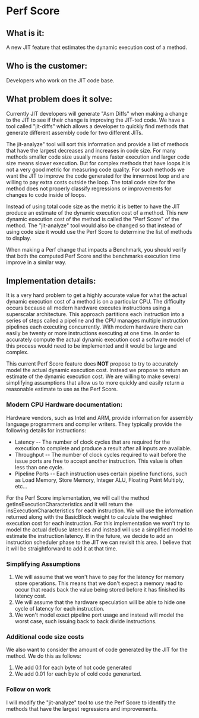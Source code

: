 # Perf Score

## What is it:
A new JIT feature that estimates the dynamic execution cost of a method.

## Who is the customer:
Developers who work on the JIT code base.

## What problem does it solve:
Currently JIT developers will generate "Asm Diffs" when making a change to the JIT to see if their change is improving the JIT-ted code.
We have a tool called "jit-diffs" which allows a developer to quickly find methods that generate different assembly code for two different JITs.

The jit-analyze" tool will sort this information and provide a list of methods that have the largest decreases and increases in code size.
For many methods smaller code size usually means faster execution and larger code size means slower execution.
But for complex methods that have loops it is not a very good metric for measuring code quality.
For such methods we want the JIT to improve the code generated for the innermost loop and are willing to pay extra costs outside the loop.
The total code size for the method does not properly classify regressions or improvements for changes to code inside of loops.

Instead of using total code size as the metric it is better to have the JIT produce an estimate of the dynamic execution cost of a method.
This new dynamic execution cost of the method is called the "Perf Score" of the method.
The "jit-analyze" tool would also be changed so that instead of using code size it would use the Perf Score to determine the list of methods to display.

When making a Perf change that impacts a Benchmark, you should verify that both the computed Perf Score and the benchmarks execution time improve in a similar way.

## Implementation details:
It is a very hard problem to get a highly accurate value for what the actual dynamic execution cost of a method is on a particular CPU.
The difficulty occurs because all modern hardware executes instructions using a superscalar architecture.
This approach partitions each instruction into a series of steps called a pipeline and the CPU manages multiple instruction pipelines each executing concurrently.
With modern hardware there can easily be twenty or more instructions executing at one time.
In order to accurately compute the actual dynamic execution cost a software model of this process would need to be implemented and it would be large and complex.

This current Perf Score feature does **NOT** propose to try to accurately model the actual dynamic execution cost.
Instead we propose to return an estimate of the dynamic execution cost.
We are willing to make several simplifying assumptions that allow us to more quickly and easily return a reasonable estimate to use as the Perf Score.

### Modern CPU Hardware documentation:
Hardware vendors, such as Intel and ARM, provide information for assembly language programmers and compiler writers.
They typically provide the following details for instructions:
   - Latency -- The number of clock cycles that are required for the execution to complete and produce a result after all inputs are available.
   - Throughput -- The number of clock cycles required to wait before the issue ports are free to accept another instruction. This value is often less than one cycle.
   - Pipeline Ports -- Each instruction uses certain pipeline functions, such as Load Memory, Store Memory, Integer ALU, Floating Point Multiply, etc...

For the Perf Score implementation, we will call the method getInsExecutionCharacteristics and it will return the insExecutionCharacteristics for each instruction.
We will use the information returned along with the BasicBlock weight to calculate the weighted execution cost for each instruction.
For this implementation we won't try to model the actual def/use latencies and instead will use a simplified model to estimate the instruction latency.
If in the future, we decide to add an instruction scheduler phase to the JIT we can revisit this area.
I believe that it will be straightforward to add it at that time.

### Simplifying Assumptions
1. We will assume that we won't have to pay for the latency for memory store operations.  This means that we don't expect a memory read to occur that reads back the value being stored before it has finished its latency cost.
2. We will assume that the hardware speculation will be able to hide one cycle of latency for each instruction.
3. We won't model exact pipeline port usage and instead will model the worst case, such issuing back to back divide instructions.

### Additional code size costs
We also want to consider the amount of code generated by the JIT for the method.
We do this as follows:

1. We add 0.1 for each byte of hot code generated
2. We add 0.01 for each byte of cold code generarted.

### Follow on work
I will modify the "jit-analyze" tool to use the Perf Score to identify the methods that have the largest regressions and improvements.

